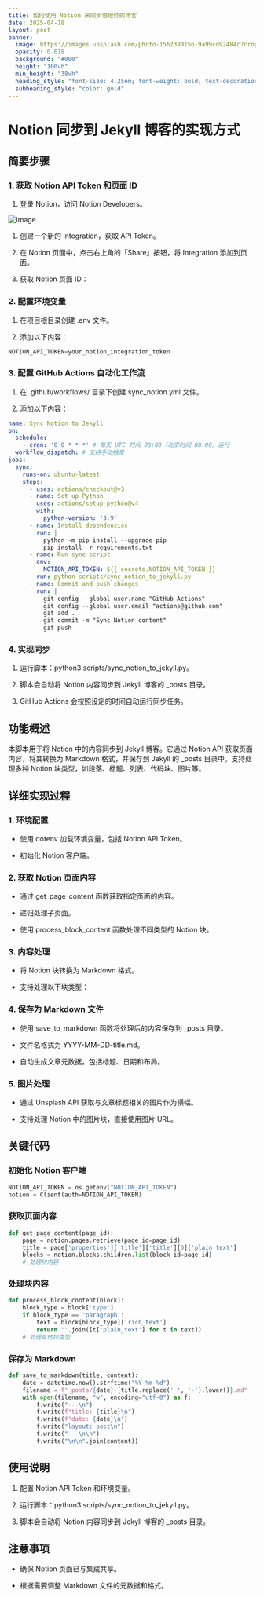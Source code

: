```yaml
---
title: 如何使用 Notion 来同步管理你的博客
date: 2025-04-18
layout: post
banner:
  image: https://images.unsplash.com/photo-1562380156-9a99cd92484c?crop=entropy&cs=tinysrgb&fit=max&fm=jpg&ixid=M3w2OTIwMzJ8MHwxfHJhbmRvbXx8fHx8fHx8fDE3NDQ5Nzk5NjF8&ixlib=rb-4.0.3&q=80&w=1080
  opacity: 0.618
  background: "#000"
  height: "100vh"
  min_height: "38vh"
  heading_style: "font-size: 4.25em; font-weight: bold; text-decoration: underline"
  subheading_style: "color: gold"
---
```


# Notion 同步到 Jekyll 博客的实现方式

## 简要步骤

### 1. 获取 Notion API Token 和页面 ID

1. 登录 Notion，访问 Notion Developers。

![image](https://prod-files-secure.s3.us-west-2.amazonaws.com/a7a0cc5a-89b9-4cda-8686-1fba0ca52f40/d19c1afe-dea5-4312-9333-786b0ba83054/image.png?X-Amz-Algorithm=AWS4-HMAC-SHA256&X-Amz-Content-Sha256=UNSIGNED-PAYLOAD&X-Amz-Credential=ASIAZI2LB4664O5VCWRY%2F20250418%2Fus-west-2%2Fs3%2Faws4_request&X-Amz-Date=20250418T123921Z&X-Amz-Expires=3600&X-Amz-Security-Token=IQoJb3JpZ2luX2VjEO3%2F%2F%2F%2F%2F%2F%2F%2F%2F%2FwEaCXVzLXdlc3QtMiJHMEUCIBxhiH9AKSnejEoYsqbkjGxUP%2FVOdZcZ%2Bn42T8CpKYmcAiEAn6yC4mRZw9sCmZ4XBGn12XcSHKIWPXB9%2Bm6pShZO%2FbUq%2FwMIdhAAGgw2Mzc0MjMxODM4MDUiDNxtTeqvfwGInCH8byrcA%2FjAYyRv2E2giRyOs6NLgUVfy7W3jcPRDwa5lq7XHcRYGpqPA%2Fb3JzO7nui03D9FvsIWTrl8yRVsY%2B%2F6TU4%2F%2FqAr4XfwvtUwJ5IxummrCDoeJlSqixwaRi6qeEia1OEw%2B1YFzY7ZKR%2BPf6UQP8V%2BeUNiHDQmNjPoQ5Wocbfw2s1IIHv1sStK2Y6%2FPT%2B8SuuihS7%2Fv%2FS4b89jZxP8rTb44AtaI202hXXseht4AQ8D87AQBiVi%2BjtCWRkJlslyxwpDE52w4CU3LMkYYp3AR%2F0H7r1i9RDPvIm%2BXU0zEom6PPVQV%2FzUFrGy6%2Bwo1mBYdLBAwBiCV39unbqKSoO2Vi2NaVjJvXmGTYsFEbxaca8%2B2DFiQibj75UGSpv49OlzYU4Vld7L2ZS2Vp6Rkq9GKecThI7wT8SLwkg3bga1UqpdWHtCEeFydUdS5m%2BpkF9rw%2FLzOxYpwnCiIwI0Tby%2BhaHlQfqBF9Ple8jIG6e5whWka8n1N5tLoFAwjeiy%2BEpLqkM2I9HdDS1anqMwXJc0nshZnvp4Tr06jc%2BwZZnlqJo7eBCJgrCnaBlLV9kp2MPAzbuaTjvZAC4%2BY6KXePhamOTeGclaW4wWSG3UPAVfaSCLZdkicN66tlATWWDFzWNrMIiOicAGOqUBsctxndp0n4LPYtM23ly0pkO7zwBHAJCV%2FVL6Y5ERhiaR%2FUtS1bg810MGD%2FB2w2Wfon2aGeAbUsAgt4rMGAwDp35PUdH2vsAL1%2BlS2pIayz4cRHQR%2FZh7hswQLR73sv%2B%2BR8cVFsdQJOU8kX%2Bs7K8Z3W8hvK3FxxJCsZ52NRbdAr56fl60iuGrNCMFV10etxZ4k%2BoabVsugBr2JH9By58oLtgUuCHh&X-Amz-Signature=8fa82e86d36db1d7404abc59ae659b6c86fa6baf3f7686d758de5c071debd192&X-Amz-SignedHeaders=host&x-id=GetObject)

1. 创建一个新的 Integration，获取 API Token。

1. 在 Notion 页面中，点击右上角的「Share」按钮，将 Integration 添加到页面。

1. 获取 Notion 页面 ID：


### 2. 配置环境变量

1. 在项目根目录创建 .env 文件。

1. 添加以下内容：

```javascript
NOTION_API_TOKEN=your_notion_integration_token
```

### 3. 配置 GitHub Actions 自动化工作流

1. 在 .github/workflows/ 目录下创建 sync_notion.yml 文件。

1. 添加以下内容：

```yaml
name: Sync Notion to Jekyll
on:
  schedule:
    - cron: '0 0 * * *' # 每天 UTC 时间 00:00（北京时间 08:00）运行
  workflow_dispatch: # 支持手动触发
jobs:
  sync:
    runs-on: ubuntu-latest
    steps:
      - uses: actions/checkout@v3
      - name: Set up Python
        uses: actions/setup-python@v4
        with:
          python-version: '3.9'
      - name: Install dependencies
        run: |
          python -m pip install --upgrade pip
          pip install -r requirements.txt
      - name: Run sync script
        env:
          NOTION_API_TOKEN: ${{ secrets.NOTION_API_TOKEN }}
        run: python scripts/sync_notion_to_jekyll.py
      - name: Commit and push changes
        run: |
          git config --global user.name "GitHub Actions"
          git config --global user.email "actions@github.com"
          git add .
          git commit -m "Sync Notion content"
          git push
```

### 4. 实现同步

1. 运行脚本：python3 scripts/sync_notion_to_jekyll.py。

1. 脚本会自动将 Notion 内容同步到 Jekyll 博客的 _posts 目录。

1. GitHub Actions 会按照设定的时间自动运行同步任务。

## 功能概述

本脚本用于将 Notion 中的内容同步到 Jekyll 博客。它通过 Notion API 获取页面内容，将其转换为 Markdown 格式，并保存到 Jekyll 的 _posts 目录中。支持处理多种 Notion 块类型，如段落、标题、列表、代码块、图片等。

## 详细实现过程

### 1. 环境配置

- 使用 dotenv 加载环境变量，包括 Notion API Token。

- 初始化 Notion 客户端。

### 2. 获取 Notion 页面内容

- 通过 get_page_content 函数获取指定页面的内容。

- 递归处理子页面。

- 使用 process_block_content 函数处理不同类型的 Notion 块。

### 3. 内容处理

- 将 Notion 块转换为 Markdown 格式。

- 支持处理以下块类型：


### 4. 保存为 Markdown 文件

- 使用 save_to_markdown 函数将处理后的内容保存到 _posts 目录。

- 文件名格式为 YYYY-MM-DD-title.md。

- 自动生成文章元数据，包括标题、日期和布局。

### 5. 图片处理

- 通过 Unsplash API 获取与文章标题相关的图片作为横幅。

- 支持处理 Notion 中的图片块，直接使用图片 URL。

## 关键代码

### 初始化 Notion 客户端

```python
NOTION_API_TOKEN = os.getenv("NOTION_API_TOKEN")
notion = Client(auth=NOTION_API_TOKEN)
```

### 获取页面内容

```python
def get_page_content(page_id):
    page = notion.pages.retrieve(page_id=page_id)
    title = page['properties']['title']['title'][0]['plain_text']
    blocks = notion.blocks.children.list(block_id=page_id)
    # 处理块内容
```

### 处理块内容

```python
def process_block_content(block):
    block_type = block['type']
    if block_type == 'paragraph':
        text = block[block_type]['rich_text']
        return ''.join([t['plain_text'] for t in text])
    # 处理其他块类型
```

### 保存为 Markdown

```python
def save_to_markdown(title, content):
    date = datetime.now().strftime("%Y-%m-%d")
    filename = f"_posts/{date}-{title.replace(' ', '-').lower()}.md"
    with open(filename, "w", encoding="utf-8") as f:
        f.write("---\n")
        f.write(f"title: {title}\n")
        f.write(f"date: {date}\n")
        f.write("layout: post\n")
        f.write("---\n\n")
        f.write("\n\n".join(content))
```

## 使用说明

1. 配置 Notion API Token 和环境变量。

1. 运行脚本：python3 scripts/sync_notion_to_jekyll.py。

1. 脚本会自动将 Notion 内容同步到 Jekyll 博客的 _posts 目录。

## 注意事项

- 确保 Notion 页面已与集成共享。

- 根据需要调整 Markdown 文件的元数据和格式。